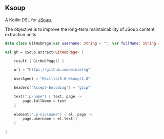 ## Ksoup

A Kotlin DSL for [JSoup](https://jsoup.org/).

The objective is to improve the long-term maintainability of JSoup content extraction units.

```kotlin
data class GitHubPage(var username: String = "", var fullName: String = "")

val gh = KSoup.extract<GitHubPage> {

    result { GitHubPage() }

    url = "https://github.com/mikaelhg"
    
    userAgent = "Mozilla/5.0 Ksoup/1.0"

    headers["Accept-Encoding"] = "gzip"

    text(".p-name") { text, page ->
        page.fullName = text
    }

    element(".p-nickname") { el, page ->
        page.username = el.text()
    }

}
```
